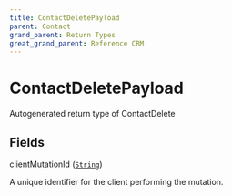 ```yaml
---
title: ContactDeletePayload
parent: Contact
grand_parent: Return Types
great_grand_parent: Reference CRM
---
```


# ContactDeletePayload

Autogenerated return type of ContactDelete

## Fields

<div class="field-entry ">
  <span id="client_mutation_id" class="field-name anchored">clientMutationId (<code><a href="/docs/reference_crm/scalar/string">String</a></code>)</span>

  <div class="description-wrapper">
   <p>A unique identifier for the client performing the mutation.</p>

  </div>
</div>

